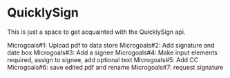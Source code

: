 # QuicklySign

This is just a space to get acquainted with the QuicklySign api.

Microgoals#1: Upload pdf to data store
Microgoals#2: Add signature and date box 
Microgoals#3: Add a signee
Microgoals#4: Make input elements required, assign to signee, add optional text
Microgoals#5: Add CC
Microgoals#6: save edited pdf and rename
Microgoals#7: request signature
